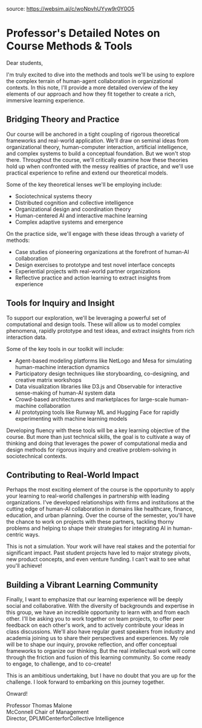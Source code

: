 source: https://websim.ai/c/woNpvhUYyw9r0Y0O5

# Professor's Detailed Notes on Course Methods & Tools

Dear students,

I'm truly excited to dive into the methods and tools we'll be using to explore the complex terrain of human-agent collaboration in organizational contexts. In this note, I'll provide a more detailed overview of the key elements of our approach and how they fit together to create a rich, immersive learning experience.

## Bridging Theory and Practice

Our course will be anchored in a tight coupling of rigorous theoretical frameworks and real-world application. We'll draw on seminal ideas from organizational theory, human-computer interaction, artificial intelligence, and complex systems to build a conceptual foundation. But we won't stop there. Throughout the course, we'll critically examine how these theories hold up when confronted with the messy realities of practice, and we'll use practical experience to refine and extend our theoretical models.

Some of the key theoretical lenses we'll be employing include:

- Sociotechnical systems theory
- Distributed cognition and collective intelligence
- Organizational design and coordination theory
- Human-centered AI and interactive machine learning
- Complex adaptive systems and emergence

On the practice side, we'll engage with these ideas through a variety of methods:

- Case studies of pioneering organizations at the forefront of human-AI collaboration
- Design exercises to prototype and test novel interface concepts
- Experiential projects with real-world partner organizations
- Reflective practice and action learning to extract insights from experience

## Tools for Inquiry and Insight

To support our exploration, we'll be leveraging a powerful set of computational and design tools. These will allow us to model complex phenomena, rapidly prototype and test ideas, and extract insights from rich interaction data.

Some of the key tools in our toolkit will include:

- Agent-based modeling platforms like NetLogo and Mesa for simulating human-machine interaction dynamics
- Participatory design techniques like storyboarding, co-designing, and creative matrix workshops
- Data visualization libraries like D3.js and Observable for interactive sense-making of human-AI system data
- Crowd-based architectures and marketplaces for large-scale human-machine collaboration
- AI prototyping tools like Runway ML and Hugging Face for rapidly experimenting with machine learning models

Developing fluency with these tools will be a key learning objective of the course. But more than just technical skills, the goal is to cultivate a way of thinking and doing that leverages the power of computational media and design methods for rigorous inquiry and creative problem-solving in sociotechnical contexts.

## Contributing to Real-World Impact

Perhaps the most exciting element of the course is the opportunity to apply your learning to real-world challenges in partnership with leading organizations. I've developed relationships with firms and institutions at the cutting edge of human-AI collaboration in domains like healthcare, finance, education, and urban planning. Over the course of the semester, you'll have the chance to work on projects with these partners, tackling thorny problems and helping to shape their strategies for integrating AI in human-centric ways.

This is not a simulation. Your work will have real stakes and the potential for significant impact. Past student projects have led to major strategy pivots, new product concepts, and even venture funding. I can't wait to see what you'll achieve!

## Building a Vibrant Learning Community

Finally, I want to emphasize that our learning experience will be deeply social and collaborative. With the diversity of backgrounds and expertise in this group, we have an incredible opportunity to learn with and from each other. I'll be asking you to work together on team projects, to offer peer feedback on each other's work, and to actively contribute your ideas in class discussions. We'll also have regular guest speakers from industry and academia joining us to share their perspectives and experiences. My role will be to shape our inquiry, provoke reflection, and offer conceptual frameworks to organize our thinking. But the real intellectual work will come through the friction and fusion of this learning community. So come ready to engage, to challenge, and to co-create!

This is an ambitious undertaking, but I have no doubt that you are up for the challenge. I look forward to embarking on this journey together.

Onward!

Professor Thomas Malone  
McConnell Chair of Management  
Director, DPLMICenterforCollective Intelligence